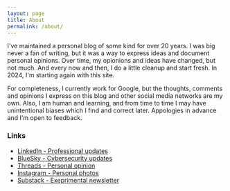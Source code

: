 ```yaml
---
layout: page
title: About
permalink: /about/
---
```


I've maintained a personal blog of some kind for over 20 years. I was big never a fan of writing, but it was a way to express ideas and document personal opinions. Over time, my opionions and ideas have changed, but not much. And every now and then, I do a little cleanup and start fresh. In 2024, I'm starting again with this site.

For completeness, I currently work for Google, but the thoughts, comments and opinions I express on this blog and other social media networks are my own. Also, I am human and learning, and from time to time I may have unintentional biases which I find and correct later. Appologies in advance and I'm open to feedback.

### Links
* [LinkedIn - Professional updates](https://www.linkedin.com/in/royans/)
* [BlueSky - Cybersecurity updates](https://bsky.app/profile/royans.bsky.social)
* [Threads - Personal opinion](https://www.threads.net/@r0yans)
* [Instagram - Personal photos](https://www.instagram.com/r0yans/)
* [Substack - Exeprimental newsletter](https://securedevice.substack.com/)
